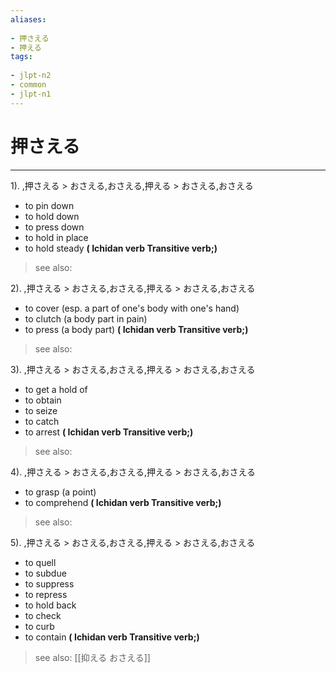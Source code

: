```yaml
---
aliases:
    
- 押さえる
- 押える
tags:
    
- jlpt-n2
- common
- jlpt-n1
---
```


# 押さえる
---
1).
,押さえる > おさえる,おさえる,押える > おさえる,おさえる

- to pin down
- to hold down
- to press down
- to hold in place
- to hold steady
**( Ichidan verb Transitive verb;)**
> see also: 
            
2).
,押さえる > おさえる,おさえる,押える > おさえる,おさえる

- to cover (esp. a part of one's body with one's hand)
- to clutch (a body part in pain)
- to press (a body part)
**( Ichidan verb Transitive verb;)**
> see also: 
            
3).
,押さえる > おさえる,おさえる,押える > おさえる,おさえる

- to get a hold of
- to obtain
- to seize
- to catch
- to arrest
**( Ichidan verb Transitive verb;)**
> see also: 
            
4).
,押さえる > おさえる,おさえる,押える > おさえる,おさえる

- to grasp (a point)
- to comprehend
**( Ichidan verb Transitive verb;)**
> see also: 
            
5).
,押さえる > おさえる,おさえる,押える > おさえる,おさえる

- to quell
- to subdue
- to suppress
- to repress
- to hold back
- to check
- to curb
- to contain
**( Ichidan verb Transitive verb;)**
> see also:  [[抑える おさえる]]
            